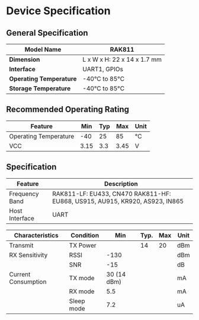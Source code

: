 # Device Specification

## General Specification

| **Model Name**            | RAK811                      |
| ------------------------- | --------------------------- |
| **Dimension**             | L x W x H: 22 x 14 x 1.7 mm |
| **Interface**             | UART1, GPIOs                |
| **Operating Temperature** | -40°C to 85°C               |
| **Storage Temperature**   | -40°C to 85°C               |

## Recommended Operating Rating

| **Feature**           | **Min** | **Typ** | **Max** | **Unit** |
| --------------------- | ------- | ------- | ------- | -------- |
| Operating Temperature | -40     | 25      | 85      | °C       |
| VCC                   | 3.15    | 3.3     | 3.45    | V        |

## Specification

| **Feature**    | **Description**                                                             |
| -------------- | --------------------------------------------------------------------------- |
| Frequency Band | RAK811-LF: EU433, CN470 RAK811-HF: EU868, US915, AU915, KR920, AS923, IN865 |
| Host Interface | UART                                                                        |

| **Characteristics** | **Condition** | **Min**     | **Typ.** | **Max** | **Unit** |
| ------------------- | ------------- | ----------- | -------- | ------- | -------- |
| Transmit            | TX Power      |             | 14       | 20      | dBm      |
| RX Sensitivity      | RSSI          | -130        |          |         | dBm      |
|                     | SNR           | -15         |          |         | dB       |
| Current Consumption | TX mode       | 30 (14 dBm) |          |         | mA       |
|                     | RX mode       | 5.5         |          |         | mA       |
|                     | Sleep mode    | 7.2         |          |         | uA       |
